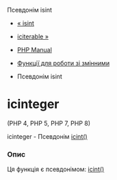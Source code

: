 Псевдонім isint

-   [« isint](function.is-int.html)
    
-   [ісiterable »](function.is-iterable.html)
    
-   [PHP Manual](index.html)
    
-   [Функції для роботи зі змінними](ref.var.html)
    
-   Псевдонім isint
    

# ісinteger

(PHP 4, PHP 5, PHP 7, PHP 8)

ісinteger - Псевдонім [ісint()](function.is-int.html)

### Опис

Ця функція є псевдонімом: [ісint()](function.is-int.html)